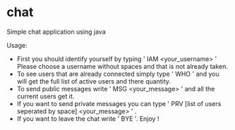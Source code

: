 # chat
Simple chat application using java

Usage:
* First you should identify yourself by typing ' IAM <your_username> '
    Please choose a username without spaces and that is not already taken.
* To see users that are already connected simply type ' WHO ' and you will get the full list of active users and there quantity.
* To send public messages write ' MSG <your_message> ' and all the current users get it.
* If you want to send private messages you can type ' PRV [list of users seperated by space] <your_message> ' .
* If you want to leave the chat write ' BYE '.
Enjoy !
